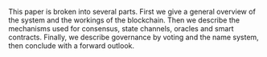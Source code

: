 This paper is broken into several parts. First we give a general overview of the system and the workings of the blockchain. Then we describe the mechanisms used for consensus, state channels, oracles and smart contracts. Finally, we describe governance by voting and the name system, then conclude with a forward outlook.
